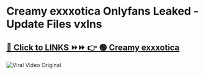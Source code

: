 
 # Creamy exxxotica Onlyfans Leaked - Update Files vxlns

## <h2><a href="https://clipsfans.com/Creamy_exxxotica&ref=git">🔗 Click to LINKS ⏩⏩ 👉 🟢 Creamy exxxotica </a></h2>

<a href="https://clipsfans.com/Creamy_exxxotica&ref=git" rel="nofollow" data-target="animated-image.originalLink"><img src="https://i.ibb.co.com/xMMVF88/686577567.gif" alt="Viral Video Original" style="max-width: 100%; display: inline-block;" data-target="animated-image.originalImage"></a>

